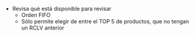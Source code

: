 - Revisa qué está disponible para revisar
	- Orden FIFO
	- Sólo permite elegir de entre el TOP 5 de productos, que no tengan un RCLV anterior
